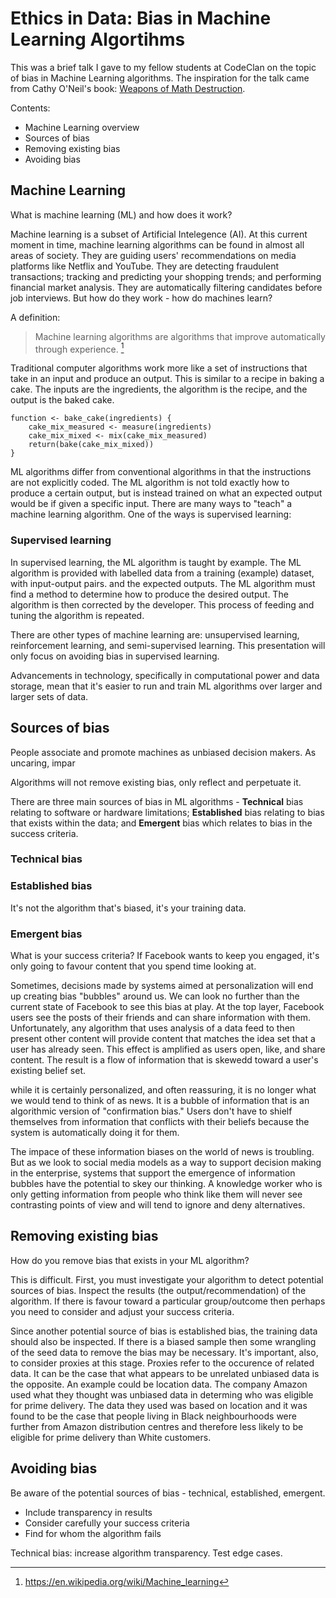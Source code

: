 # Ethics in Data: Bias in Machine Learning Algortihms

This was a brief talk I gave to my fellow students at CodeClan on the topic  of bias in Machine Learning algorithms. The inspiration for the talk came from Cathy O'Neil's book: [Weapons of Math Destruction](https://weaponsofmathdestructionbook.com/).

Contents:

* Machine Learning overview
* Sources of bias
* Removing existing bias
* Avoiding bias

## Machine Learning

What is machine learning (ML) and how does it work?

Machine learning is a subset of Artificial Intelegence (AI). At this current moment in time, machine learning algorithms can be found in almost all areas of society. They are guiding users' recommendations on media platforms like Netflix and YouTube. They are detecting fraudulent transactions; tracking and predicting your shopping trends; and performing financial market analysis. They are automatically filtering candidates before job interviews. But how do they work - how do machines learn?

A definition:

> Machine learning algorithms are algorithms that improve automatically through experience. [^1]

Traditional computer algorithms work more like a set of instructions that take in an input and produce an output. This is similar to a recipe in baking a cake. The inputs are the ingredients, the algorithm is the recipe, and the output is the baked cake.

```
function <- bake_cake(ingredients) {
    cake_mix_measured <- measure(ingredients)
    cake_mix_mixed <- mix(cake_mix_measured)
    return(bake(cake_mix_mixed))
}
```

ML algorithms differ from conventional algorithms in that the instructions are not explicitly coded. The ML algorithm is not told exactly how to produce a certain output, but is instead trained on what an expected output would be if given a specific input. There are many ways to "teach" a machine learning algorithm. One of the ways is supervised learning:

### Supervised learning

In supervised learning, the ML algorithm is taught by example. The ML algorithm is provided with labelled data from a training (example) dataset, with input-output pairs. and the expected outputs. The ML algorithm must find a method to determine how to produce the desired output. The algorithm is then corrected by the developer. This process of feeding and tuning the algorithm is repeated.

There are other types of machine learning are: unsupervised learning, reinforcement learning, and semi-supervised learning. This presentation will only focus on avoiding bias in supervised learning.

Advancements in technology, specifically in computational power and data storage, mean that it's easier to run and train ML algorithms over larger and larger sets of data. 

## Sources of bias

People associate and promote machines as unbiased decision makers. As uncaring, impar

Algorithms will not remove existing bias, only reflect and perpetuate it.


There are three main sources of bias in ML algorithms - **Technical** bias relating to software or hardware limitations; **Established** bias relating to bias that exists within the data; and **Emergent** bias which relates to bias in the success criteria.

### Technical bias



### Established bias

It's not the algorithm that's biased, it's your training data.

### Emergent bias

What is your success criteria? If Facebook wants to keep you engaged, it's only going to favour content that you spend time looking at.

Sometimes, decisions made by systems aimed at personalization will end up creating bias "bubbles" around us. We can look no further than the current state of Facebook to see this bias at play. At the top layer, Facebook users see the posts of their friends and can share information with them. Unfortunately, any algorithm that uses analysis of a data feed to then present other content will provide content that matches the idea set that a user has already seen. This effect is amplified as users open, like, and share content. The result is a flow of information that is skewedd toward a user's existing belief set.

while it is certainly personalized, and often reassuring, it is no longer what we would tend to think of as news. It is a bubble of information that is an algorithmic version of "confirmation bias." Users don't have to shielf themselves from information that conflicts with their beliefs because the system is automatically doing it for them.

The impace of these information biases on the world of news is troubling. But as we look to social media models as a way to support decision making in the enterprise, systems that support the emergence of information bubbles have the potential to skey our thinking. A knowledge worker who is only getting information from people who think like them will never see contrasting points of view and will tend to ignore and deny alternatives.

## Removing existing bias

How do you remove bias that exists in your ML algorithm?

This is difficult. First, you must investigate your algorithm to detect potential sources of bias. Inspect the results (the output/recommendation) of the algorithm. If there is favour toward a particular group/outcome then perhaps you need to consider and adjust your success criteria.

Since another potential source of bias is established bias, the training data should also be inspected. If there is a biased sample then some wrangling of the seed data to remove the bias may be necessary. It's important, also, to consider proxies at this stage. Proxies refer to the occurence of related data. It can be the case that what appears to be unrelated unbiased data is the opposite. An example could be location data. The company Amazon used what they thought was unbiased data in determing who was eligible for prime delivery. The data they used was based on location and it was found to be the case that people living in Black neighbourhoods were further from Amazon distribution centres and therefore less likely to be eligible for prime delivery than White customers.

## Avoiding bias

Be aware of the potential sources of bias - technical, established, emergent.

* Include transparency in results  
* Consider carefully your success criteria  
* Find for whom the algorithm fails 


Technical bias: increase algorithm transparency. Test edge cases.


[^1]: https://en.wikipedia.org/wiki/Machine_learning